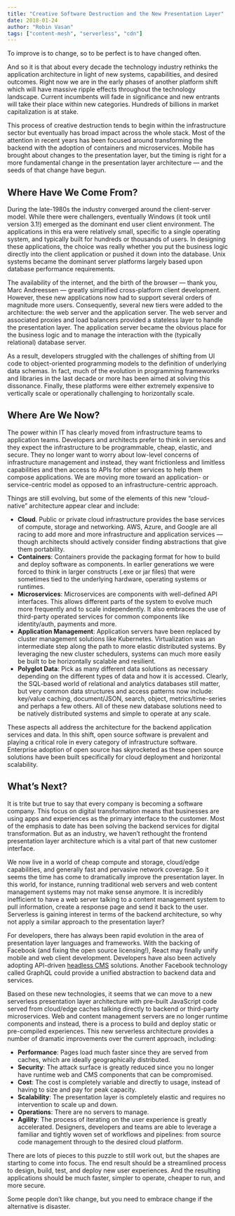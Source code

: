 ```yaml
---
title: "Creative Software Destruction and the New Presentation Layer"
date: 2018-01-24
author: "Robin Vasan"
tags: ["content-mesh", "serverless", "cdn"]
---
```


<Pullquote citation="Winston Churchill">
  To improve is to change, so to be perfect is to have changed often.
</Pullquote>

And so it is that about every decade the technology industry rethinks the application architecture in light of new systems, capabilities, and desired outcomes. Right now we are in the early phases of another platform shift which will have massive ripple effects throughout the technology landscape. Current incumbents will fade in significance and new entrants will take their place within new categories. Hundreds of billions in market capitalization is at stake.

This process of creative destruction tends to begin within the infrastructure sector but eventually has broad impact across the whole stack. Most of the attention in recent years has been focused around transforming the backend with the adoption of containers and microservices. Mobile has brought about changes to the presentation layer, but the timing is right for a more fundamental change in the presentation layer architecture — and the seeds of that change have begun.

## Where Have We Come From?

During the late-1980s the industry converged around the client-server model. While there were challengers, eventually Windows (it took until version 3.1!) emerged as the dominant end user client environment. The applications in this era were relatively small, specific to a single operating system, and typically built for hundreds or thousands of users. In designing these applications, the choice was really whether you put the business logic directly into the client application or pushed it down into the database. Unix systems became the dominant server platforms largely based upon database performance requirements.

The availability of the internet, and the birth of the browser — thank you, Marc Andreessen — greatly simplified cross-platform client development. However, these new applications now had to support several orders of magnitude more users. Consequently, several new tiers were added to the architecture: the web server and the application server. The web server and associated proxies and load balancers provided a stateless layer to handle the presentation layer. The application server became the obvious place for the business logic and to manage the interaction with the (typically relational) database server.

As a result, developers struggled with the challenges of shifting from UI code to object-oriented programming models to the definition of underlying data schemas. In fact, much of the evolution in programming frameworks and libraries in the last decade or more has been aimed at solving this dissonance. Finally, these platforms were either extremely expensive to vertically scale or operationally challenging to horizontally scale.

## Where Are We Now?

The power within IT has clearly moved from infrastructure teams to application teams. Developers and architects prefer to think in services and they expect the infrastructure to be programmable, cheap, elastic, and secure. They no longer want to worry about low-level concerns of infrastructure management and instead, they want frictionless and limitless capabilities and then access to APIs for other services to help them compose applications. We are moving more toward an application- or service-centric model as opposed to an infrastructure-centric approach.

Things are still evolving, but some of the elements of this new “cloud-native” architecture appear clear and include:

- **Cloud**. Public or private cloud infrastructure provides the base services of compute, storage and networking. AWS, Azure, and Google are all racing to add more and more infrastructure and application services — though architects should actively consider finding abstractions that give them portability.
- **Containers**: Containers provide the packaging format for how to build and deploy software as components. In earlier generations we were forced to think in larger constructs (.exe or jar files) that were sometimes tied to the underlying hardware, operating systems or runtimes.
- **Microservices**: Microservices are components with well-defined API interfaces. This allows different parts of the system to evolve much more frequently and to scale independently. It also embraces the use of third-party operated services for common components like identity/auth, payments and more.
- **Application Management**: Application servers have been replaced by cluster management solutions like Kubernetes. Virtualization was an intermediate step along the path to more elastic distributed systems. By leveraging the new cluster schedulers, systems can much more easily be built to be horizontally scalable and resilient.
- **Polyglot Data**: Pick as many different data solutions as necessary depending on the different types of data and how it is accessed. Clearly, the SQL-based world of relational and analytics databases still matter, but very common data structures and access patterns now include: key/value caching, document/JSON, search, object, metrics/time-series and perhaps a few others. All of these new database solutions need to be natively distributed systems and simple to operate at any scale.

These aspects all address the architecture for the backend application services and data. In this shift, open source software is prevalent and playing a critical role in every category of infrastructure software. Enterprise adoption of open source has skyrocketed as these open source solutions have been built specifically for cloud deployment and horizontal scalability.

## What’s Next?

It is trite but true to say that every company is becoming a software company. This focus on digital transformation means that businesses are using apps and experiences as the primary interface to the customer. Most of the emphasis to date has been solving the backend services for digital transformation. But as an industry, we haven’t rethought the frontend presentation layer architecture which is a vital part of that new customer interface.

We now live in a world of cheap compute and storage, cloud/edge capabilities, and generally fast and pervasive network coverage. So it seems the time has come to dramatically improve the presentation layer. In this world, for instance, running traditional web servers and web content management systems may not make sense anymore. It is incredibly inefficient to have a web server talking to a content management system to pull information, create a response page and send it back to the user. Serverless is gaining interest in terms of the backend architecture, so why not apply a similar approach to the presentation layer?

For developers, there has always been rapid evolution in the area of presentation layer languages and frameworks. With the backing of Facebook (and fixing the open source licensing!), React may finally unify mobile and web client development. Developers have also been actively adopting API-driven [headless CMS](/docs/headless-cms/) solutions. Another Facebook technology called GraphQL could provide a unified abstraction to backend data and services.

Based on these new technologies, it seems that we can move to a new serverless presentation layer architecture with pre-built JavaScript code served from cloud/edge caches talking directly to backend or third-party microservices. Web and content management servers are no longer runtime components and instead, there is a process to build and deploy static or pre-compiled experiences. This new serverless architecture provides a number of dramatic improvements over the current approach, including:

- **Performance**: Pages load much faster since they are served from caches, which are ideally geographically distributed.
- **Security**: The attack surface is greatly reduced since you no longer have runtime web and CMS components that can be compromised.
- **Cost**: The cost is completely variable and directly to usage, instead of having to size and pay for peak capacity.
- **Scalability**: The presentation layer is completely elastic and requires no intervention to scale up and down.
- **Operations**: There are no servers to manage.
- **Agility**: The process of iterating on the user experience is greatly accelerated. Designers, developers and teams are able to leverage a familiar and tightly woven set of workflows and pipelines: from source code management through to the desired cloud platform.

There are lots of pieces to this puzzle to still work out, but the shapes are starting to come into focus. The end result should be a streamlined process to design, build, test, and deploy new user experiences. And the resulting applications should be much faster, simpler to operate, cheaper to run, and more secure.

<Pullquote citation="Elon Musk">
  Some people don’t like change, but you need to embrace change if the
  alternative is disaster.
</Pullquote>
